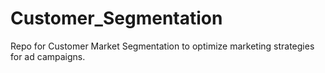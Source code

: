 # Customer_Segmentation
Repo for Customer Market Segmentation to optimize marketing strategies for ad campaigns.
